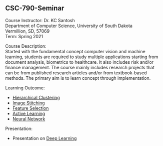 ## CSC-790-Seminar

Course Instructor: Dr. KC Santosh<br>
Department of Computer Science, University of South Dakota<br>
Vermillion, SD, 57069<br>
Term: Spring 2021<br>

Course Description:<br>
Started with the fundamental concept computer vision and machine learning, students are required to study multiple applications starting from document analysis, biometrics to healthcare. It also includes risk and/or finance management. The course mainly includes research projects that can be from published research articles and/or from textbook-based methods. The primary aim is to learn concept through implementation.

Learning Outcome:<br>
- [Hierarchical Clustering](/Hierarchical%20Clustering) <br>
- [Image Stitching](/Image%20Stitching)<br>
- [Feature Selection](Feature%20Selection)
- [Active Learning](Active%20Learning)
- [Neural Network](Neural%20Network)

Presentation:
- Presentation on [Deep Learning](Deep_Learning.pdf)